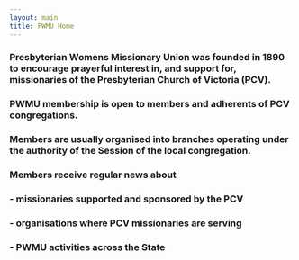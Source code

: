 ```yaml
---
layout: main
title: PWMU Home
---
```


### Presbyterian Womens Missionary Union was founded in 1890 to encourage prayerful interest in, and support for, missionaries of the Presbyterian Church of Victoria (PCV).
  
  
### PWMU membership is open to members and adherents of PCV congregations. 
  
    
    
### Members are usually organised into branches operating under the authority of the Session of the local congregation.
  
  
  
### Members receive regular news about
  
    
    
###         - missionaries supported and sponsored by the PCV
###    
###      
###         - organisations where PCV missionaries are serving
###      
###    
###         - PWMU activities across the State


